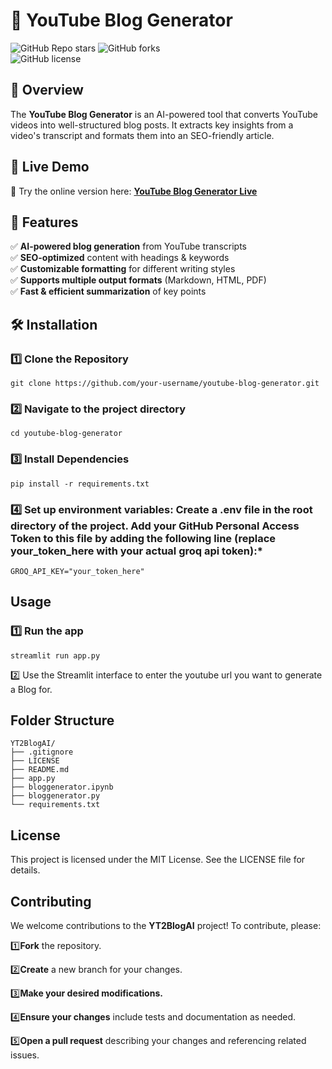 
# 🎥 YouTube Blog Generator  
![GitHub Repo stars](https://img.shields.io/github/stars/ShivaniParekh/1-BlogGenerator)
![GitHub forks](https://img.shields.io/github/forks/ShivaniParekh/1-BlogGenerator)  
![GitHub license](https://img.shields.io/github/license/ShivaniParekh/1-BlogGenerator)  

## 📌 Overview  
The **YouTube Blog Generator** is an AI-powered tool that converts YouTube videos into well-structured blog posts. It extracts key insights from a video's transcript and formats them into an SEO-friendly article.  

## 🎥 Live Demo  
🚀 Try the online version here: **[YouTube Blog Generator Live](https://shivaniparekh-yt2blogai.streamlit.app/)**  

## 🚀 Features  
✅ **AI-powered blog generation** from YouTube transcripts  
✅ **SEO-optimized** content with headings & keywords  
✅ **Customizable formatting** for different writing styles  
✅ **Supports multiple output formats** (Markdown, HTML, PDF)  
✅ **Fast & efficient summarization** of key points  

## 🛠️ Installation  

### **1️⃣ Clone the Repository**  

```
git clone https://github.com/your-username/youtube-blog-generator.git
```


### **2️⃣ Navigate to the project directory**

```
cd youtube-blog-generator
```


### **3️⃣ Install Dependencies**

```
pip install -r requirements.txt
``` 

### **4️⃣ Set up environment variables: Create a .env file in the root directory of the project. Add your GitHub Personal Access Token to this file by adding the following line (replace your_token_here with your actual groq api token):***

```
GROQ_API_KEY="your_token_here"
```

## Usage
### **1️⃣ Run the app**

```
streamlit run app.py
```

2️⃣ Use the Streamlit interface to enter the youtube url you want to generate a Blog for.


## Folder Structure

```
YT2BlogAI/
├── .gitignore
├── LICENSE
├── README.md
├── app.py
├── bloggenerator.ipynb
├── bloggenerator.py
└── requirements.txt
```

## License
This project is licensed under the MIT License. See the LICENSE file for details.

## Contributing
We welcome contributions to the **YT2BlogAI** project! To contribute, please:

1️⃣**Fork** the repository.

2️⃣**Create** a new branch for your changes.

3️⃣**Make your desired modifications.**

4️⃣**Ensure your changes** include tests and documentation as needed.

5️⃣**Open a pull request** describing your changes and referencing related issues.
